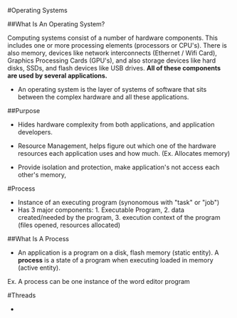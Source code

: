 #Operating Systems

##What Is An Operating System?

Computing systems consist of a number of hardware components. This includes one or more processing elements (processors or CPU's). There
is also memory, devices like network interconnects (Ethernet / Wifi Card), Graphics Processing Cards (GPU's), and also storage devices like
hard disks, SSDs, and flash devices like USB drives. **All of these components are used by several applications.**

- An operating system is the layer of systems of software that sits between the complex hardware and all these applications.

##Purpose

- Hides hardware complexity from both applications, and application developers. 

- Resource Management, helps figure out which one of the hardware resources each application uses and how much. (Ex. Allocates memory)

- Provide isolation and protection, make application's not access each other's memory, 

#Process 

- Instance of an executing program (synonomous with "task" or "job")
- Has 3 major components: 1. Executable Program, 2. data created/needed by the program, 3. execution context of the program (files opened, resources allocated)

##What Is A Process

- An application is a program on a disk, flash memory (static entity). A **process** is a state of a program when executing loaded in memory (active entity).

Ex. A process can be one instance of the word editor program 

#Threads

- 
